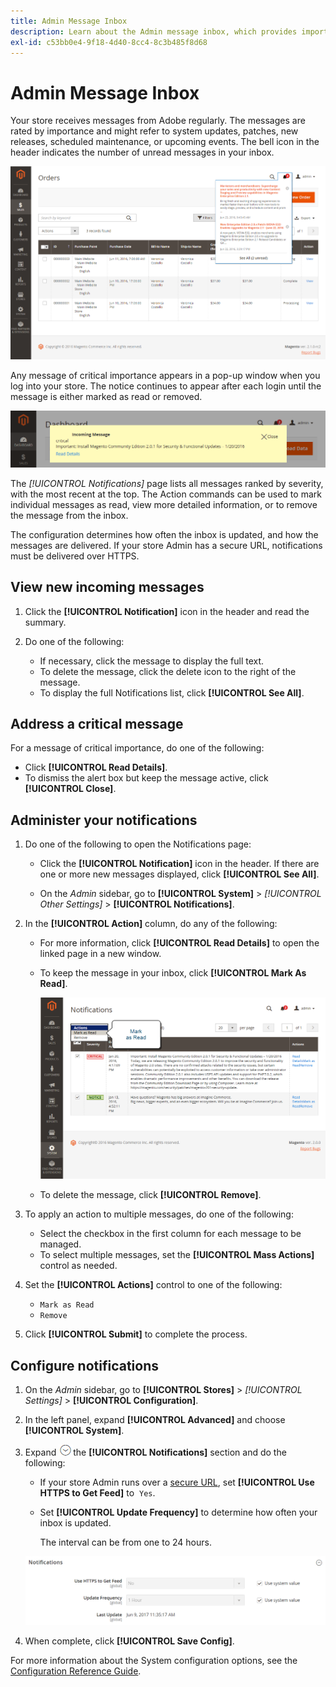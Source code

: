 ```yaml
---
title: Admin Message Inbox
description: Learn about the Admin message inbox, which provides important and useful messages from Adobe and from your [!DNL Commerce] system.
exl-id: c53bb0e4-9f18-4d40-8cc4-8c3b485f8d68
---
```

# Admin Message Inbox

Your store receives messages from Adobe regularly. The messages are rated by importance and might refer to system updates, patches, new releases, scheduled maintenance, or upcoming events. The bell icon in the header indicates the number of unread messages in your inbox.

![Admin - incoming messages](./assets/admin-inbox-summary.png)<!-- zoom -->

Any message of critical importance appears in a pop-up window when you log into your store. The notice continues to appear after each login until the message is either marked as read or removed.

![Incoming message - Critical](./assets/admin-message-incoming.png)<!-- zoom -->

The _[!UICONTROL Notifications]_ page lists all messages ranked by severity, with the most recent at the top. The Action commands can be used to mark individual messages as read, view more detailed information, or to remove the message from the inbox.

The configuration determines how often the inbox is updated, and how the messages are delivered. If your store Admin has a secure URL, notifications must be delivered over HTTPS.

## View new incoming messages

1. Click the **[!UICONTROL Notification]** icon in the header and read the summary.

1. Do one of the following:

   - If necessary, click the message to display the full text.
   - To delete the message, click the delete icon to the right of the message.
   - To display the full Notifications list, click **[!UICONTROL See All]**.

## Address a critical message

For a message of critical importance, do one of the following:

- Click **[!UICONTROL Read Details]**.
- To dismiss the alert box but keep the message active, click **[!UICONTROL Close]**.

## Administer your notifications

1. Do one of the following to open the Notifications page:

   - Click the **[!UICONTROL Notification]** icon in the header. If there are one or more new messages displayed, click **[!UICONTROL See All]**.

   - On the _Admin_ sidebar, go to **[!UICONTROL System]** > _[!UICONTROL Other Settings]_ > **[!UICONTROL Notifications]**.

1. In the **[!UICONTROL Action]** column, do any of the following:

   - For more information, click **[!UICONTROL Read Details]** to open the linked page in a new window.

   - To keep the message in your inbox, click **[!UICONTROL Mark As Read]**.

      ![Admin - all notifications ](./assets/admin-notifications-mark-as-read.png)<!-- zoom -->

   - To delete the message, click **[!UICONTROL Remove]**.

1. To apply an action to multiple messages, do one of the following:

   - Select the checkbox in the first column for each message to be managed.
   - To select multiple messages, set the **[!UICONTROL Mass Actions]** control as needed.

1. Set the **[!UICONTROL Actions]** control to one of the following:

   - `Mark as Read`
   - `Remove`

1. Click **[!UICONTROL Submit]** to complete the process.

## Configure notifications

1. On the _Admin_ sidebar, go to **[!UICONTROL Stores]** > _[!UICONTROL Settings]_ > **[!UICONTROL Configuration]**.

1. In the left panel, expand **[!UICONTROL Advanced]** and choose **[!UICONTROL System]**.

1. Expand ![Expansion selector](../assets/icon-display-expand.png)the **[!UICONTROL Notifications]** section and do the following:

   - If your store Admin runs over a [secure URL](../stores-purchase/store-urls.md), set **[!UICONTROL Use HTTPS to Get Feed]** to  `Yes`.

   - Set **[!UICONTROL Update Frequency]** to determine how often your inbox is updated.

      The interval can be from one to 24 hours.

   ![Notifications configuration](./assets/system-notifications.png)<!-- zoom -->

1. When complete, click **[!UICONTROL Save Config]**.

For more information about the System configuration options, see the [Configuration Reference Guide](../configuration-reference/advanced/system.md).
